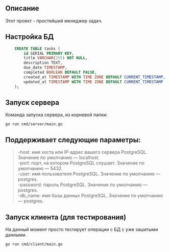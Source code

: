 ## Описание
Этот проект - простейший менеджер задач.
## Настройка БД
```sql
    CREATE TABLE tasks (
        id SERIAL PRIMARY KEY,
        title VARCHAR(255) NOT NULL,
        description TEXT,
        due_date TIMESTAMP,
        completed BOOLEAN DEFAULT FALSE,
        created_at TIMESTAMP WITH TIME ZONE DEFAULT CURRENT_TIMESTAMP,
        updated_at TIMESTAMP WITH TIME ZONE DEFAULT CURRENT_TIMESTAMP
    );
```
## Запуск сервера
Команда запуска сервера, из корневой папки:
```
go run cmd/server/main.go
```
## Поддерживает следующие параметры:
>-host: имя хоста или IP-адрес вашего сервера PostgreSQL. Значение по умолчанию — localhost.  
>-port: порт, на котором PostgreSQL слушает. Значение по умолчанию — 5432.  
>-user: имя пользователя PostgreSQL. Значение по умолчанию — postgres.  
>-password: пароль PostgreSQL. Значение по умолчанию — postgres.  
>-db_name: имя базы данных PostgreSQL. Значение по умолчанию — postgres.  

## Запуск клиента (для тестирования)
На данный момент просто тестирует операции с БД с уже зашитыми данными.
```
go run cmd/client/main.go
```
